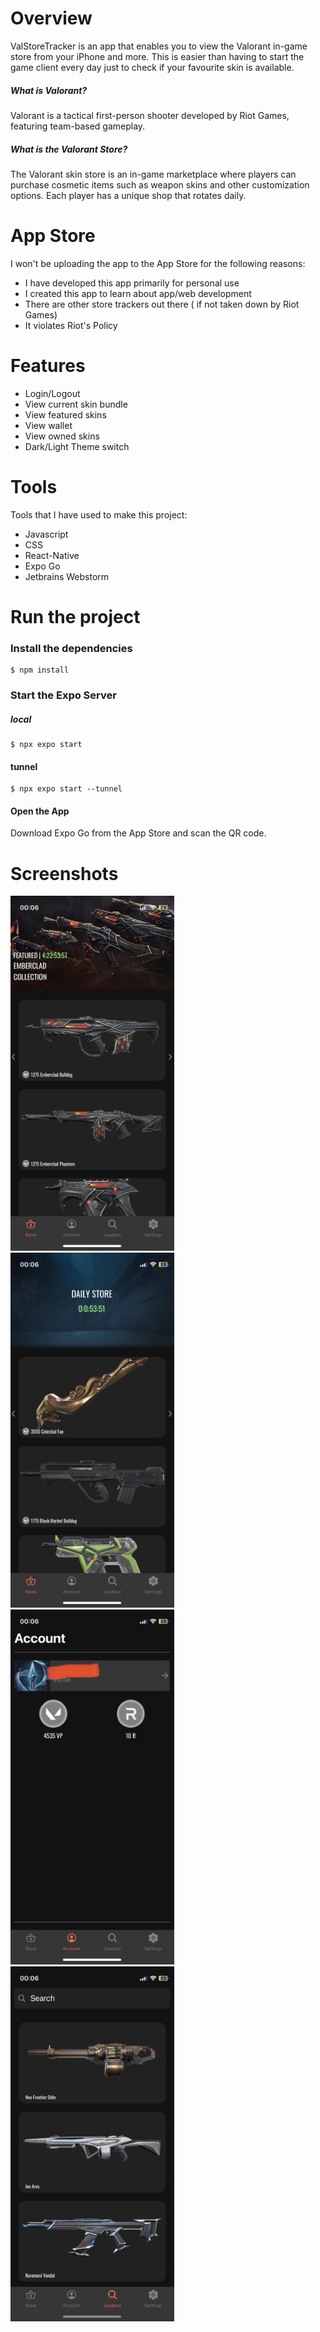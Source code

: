# Overview

ValStoreTracker is an app that enables you to view the Valorant in-game store from your iPhone and more. This is easier than having to start the game client every day just to check if your favourite skin is available.

##### What is Valorant?
Valorant is a tactical first-person shooter developed by Riot Games, featuring team-based gameplay.

##### What is the Valorant Store?
The Valorant skin store is an in-game marketplace where players can purchase cosmetic items such as weapon skins and other customization options. Each player has a unique shop that rotates daily.

# App Store

I won't be uploading the app to the App Store for the following reasons:
- I have developed this app primarily for personal use
- I created this app to learn about app/web development
- There are other store trackers out there ( if not taken down by Riot Games)
- It violates Riot's Policy

# Features
- Login/Logout
- View current skin bundle
- View featured skins
- View wallet
- View owned skins
- Dark/Light Theme switch

# Tools

Tools that I have used to make this project:

- Javascript
- CSS
- React-Native
- Expo Go
- Jetbrains Webstorm

# Run the project
### Install the dependencies

```
$ npm install
```

### Start the Expo Server
##### local
```
$ npx expo start
```
#### tunnel
```
$ npx expo start --tunnel
```

#### Open the App

Download Expo Go from the App Store and
scan the QR code.

# Screenshots
![Bundle with Dark Theme](assets/screenshots/bundleDark.jpeg)
![Featured Skins with Dark Theme](assets/screenshots/featuredDark.jpeg)
![Account View with Dark Theme](assets/screenshots/accountDark.jpeg)
![Owned skins View with Dark Theme](assets/screenshots/loadoutDark.jpeg)


